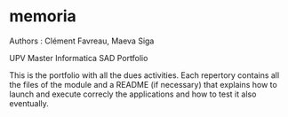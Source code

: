 # memoria
Authors : Clément Favreau, Maeva Siga

UPV Master Informatica
SAD Portfolio

This is the portfolio with all the dues activities. 
Each repertory contains all the files of the module and a README (if necessary) that explains how to launch and execute correcly the applications and how to test it also eventually.
